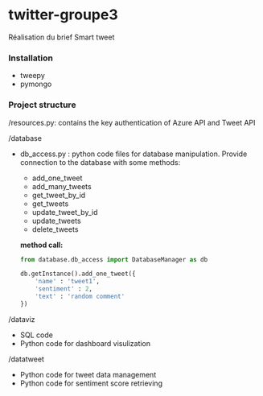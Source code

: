 
# twitter-groupe3
Réalisation du brief Smart tweet


### Installation
- tweepy
- pymongo

### Project structure

/resources.py: contains the key authentication of Azure API and Tweet API

/database
- db_access.py : python code files for database manipulation.
	Provide connection to the database with some methods:
	
	- add_one_tweet
	- add_many_tweets
	- get_tweet_by_id
	- get_tweets
	- update_tweet_by_id
	- update_tweets
	- delete_tweets
	
	**method call:**
    ```python
	from database.db_access import DatabaseManager as db

	db.getInstance().add_one_tweet({
        'name' : 'tweet1',
        'sentiment' : 2,
        'text' : 'random comment'
    })
    ```

/dataviz
- SQL code
- Python code for dashboard visulization

/datatweet
- Python code for tweet data management
- Python code for sentiment score retrieving
